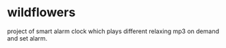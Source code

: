 # wildflowers

project of smart alarm clock which plays different relaxing mp3 on demand and set alarm.
